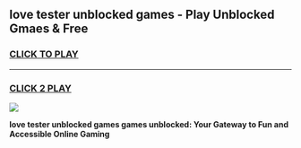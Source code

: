 
## love tester unblocked games - Play Unblocked Gmaes & Free
<h3>
<a href="https://premium.freeplayer.one?title=love_tester_unblocked_games&ref=19F">CLICK TO PLAY</a></h3>
<hr>

<h3>
<a href="https://premium.freeplayer.one?title=love_tester_unblocked_games&ref=19F">CLICK 2 PLAY</a>
  
</h3>

<a href="https://premium.freeplayer.one?title=love_tester_unblocked_games&ref=19F/"><img src="https://clearcache.store/games.png"></a>


**love tester unblocked games games unblocked: Your Gateway to Fun and Accessible Online Gaming**
